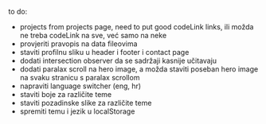 to do:

-   projects from projects page, need to put good codeLink links, ili možda ne treba codeLink na sve, već samo na neke
-   provjeriti pravopis na data fileovima
-   staviti profilnu sliku u header i footer i contact page
-   dodati intersection observer da se sadržaji kasnije učitavaju
-   dodati paralax scroll na hero image, a možda staviti poseban hero image na svaku stranicu s paralax scrollom
-   napraviti language switcher (eng, hr)
-   staviti boje za različite teme
-   staviti pozadinske slike za različite teme
-   spremiti temu i jezik u localStorage
